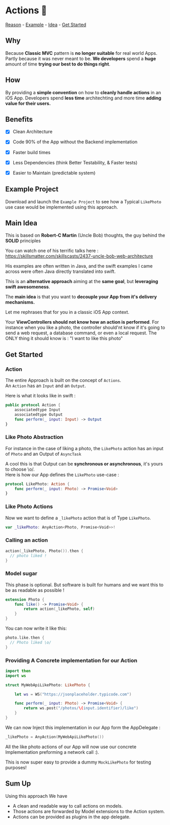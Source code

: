 # Actions 🔌

[Reason](#why) - [Example](#rxample-project) -  [Idea](#main-idea) - [Get Started](#get-started)

## Why
Because **Classic MVC** pattern is **no longer suitable** for real world Apps. Partly because it was never meant to be. **We developers** spend a **huge** amount of time **trying our best to do things right**.


## How
By providing a **simple convention** on how to **cleanly handle actions** in an iOS App. Developers spend **less time** architechting and more time **adding value for their users.**


## Benefits
- [x] Clean Architecture
- [x] Code 90% of the App without the Backend implementation
- [x] Faster build times
- [x] Less Dependencies (think Better Testability, & Faster tests)
- [x] Easier to Maintain (predictable system)


## Example Project
Download and launch the `Example Project` to see how a Typical `LikePhoto` use case would be implemented using this approach.


## Main Idea
This is based on **Robert-C Martin** (Uncle Bob) thoughts, the guy behind the **SOLID** principles

You can watch one of his terrific talks here :
https://skillsmatter.com/skillscasts/2437-uncle-bob-web-architecture

His examples are often written in Java, and the swift examples I came across were often Java directly translated into swift.

This is an **alternative approach** aiming at the **same goal**, but **leveraging swift awesomeness**.

The **main idea** is that you want to **decouple your App from it's delivery mechanisms.**

Let me rephrases that for you in a classic iOS App context.


Your **ViewControllers should not know how an action is performed**. For instance when you like a photo, the controller should'nt know if it's going to send a web request, a database command, or even a local request.
The ONLY thing it should know is : "I want to like this photo"


## Get Started

### Action
The entire Approach is built on the concept of `Actions`.  
An `Action` has an `Input` and an `Output`.

Here is what it looks like in swift :
```swift
public protocol Action {
    associatedtype Input
    associatedtype Output
    func perform(_ input: Input) -> Output
}
```

### Like Photo Abstraction

For instance in the case of liking a photo, the `LikePhoto` action has an input of `Photo` and an Output of `AsyncTask`

A cool this is that Output can be **synchronous or asynchronous**, it's yours to choose \o/.  
Here is how our App defines the `LikePhoto` use-case :
```swift
protocol LikePhoto: Action {
    func perform(_ input: Photo) -> Promise<Void>
}
```

### Like Photo Actions
Now we want to define a `_likePhoto` action that is of Type `LikePhoto`.
```swift
var _likePhoto: AnyAction<Photo, Promise<Void>>!
```

### Calling an action
```swift
action(_likePhoto, Photo()).then {
  // photo liked !
}
```

### Model sugar
This phase is optional. But software is built for humans and we want this to be as readable as possible !

```swift
extension Photo {
    func like() -> Promise<Void> {
        return action(_likePhoto, self)
    }
}
```
You can now write it like this:
```swift
photo.like.then {
  // Photo liked \o/
}
```

### Providing A Concrete implementation for our Action
```swift
import then
import ws

struct MyWebApiLikePhoto: LikePhoto {

    let ws = WS("https://jsonplaceholder.typicode.com")

    func perform(_ input: Photo) -> Promise<Void> {
        return ws.post("/photos/\(input.identifier)/like")
    }
}
```

We can now Inject this implementation in our App form the AppDelegate :
```swift        
_likePhoto = AnyAction(MyWebApiLikePhoto())
```
All the like photo actions of our App will now use our concrete Implementation preforming a network call :).

This is now super easy to provide a dummy `MockLikePhoto` for testing purposes!



## Sum Up
Using this approach We have
- A clean and readable way to call actions on models.
- Those actions are forwarded by Model extensions to the Action system.
- Actions can be provided as plugins in the app delegate.
